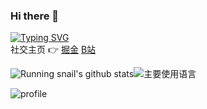 ### Hi there 👋

[![Typing SVG](https://readme-typing-svg.herokuapp.com?size=16&lines=%E4%BD%A0%E5%A5%BD%EF%BC%8C%E6%88%91%E6%98%AF+running+snail;%E4%B8%80%E5%90%8D%E5%89%8D%E7%AB%AF%E5%BC%80%E5%8F%91%E5%B7%A5%E7%A8%8B%E5%B8%88)](https://git.io/typing-svg)\
社交主页 👉 [掘金](https://juejin.cn/user/4212984285249245/posts) [B站](https://space.bilibili.com/1822108502)

![Running snail's github stats](https://github-readme-stats.vercel.app/api?username=zhenyuWang&hide_title=false&hide_border=true&show_icons=true&include_all_commits=true&line_height=20&bg_color=0,95f9fc,73FA79&theme=graywhite&locale=cn)![主要使用语言](https://github-readme-stats.vercel.app/api/top-langs/?username=zhenyuWang&hide_title=false&hide_border=true&layout=compact&bg_color=0,95f9fc,73FA79&theme=graywhite&locale=cn)

![profile](https://github-profile-trophy.vercel.app/?username=zhenyuWang&theme=algolia&column=8)

<!-- ![](https://activity-graph.herokuapp.com/graph?username=zhenyuWang&theme=github) -->
